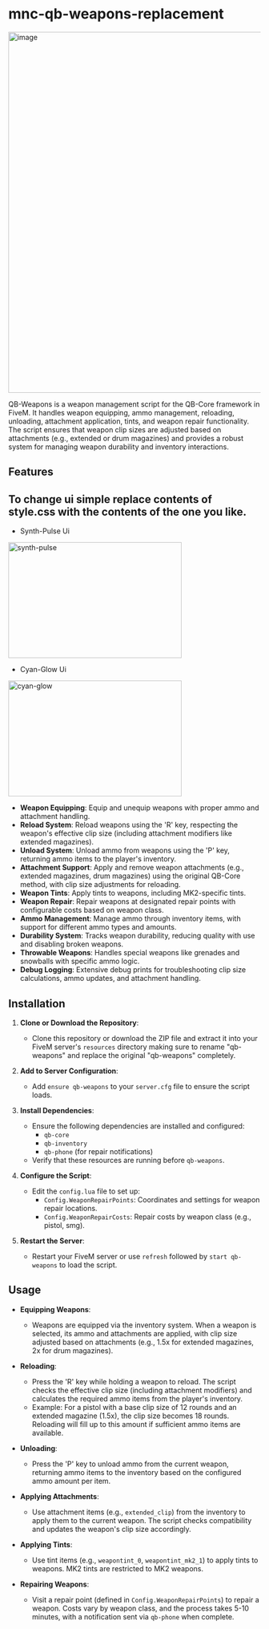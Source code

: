# mnc-qb-weapons-replacement
<img width="1280" height="720" alt="image" src="https://github.com/user-attachments/assets/416f5d50-1367-41fb-81e4-3c1b40314b95" />

QB-Weapons is a weapon management script for the QB-Core framework in FiveM. It handles weapon equipping, ammo management, reloading, unloading, attachment application, tints, and weapon repair functionality. The script ensures that weapon clip sizes are adjusted based on attachments (e.g., extended or drum magazines) and provides a robust system for managing weapon durability and inventory interactions.

## Features

## To change ui simple replace contents of style.css with the contents of the one you like.
- Synth-Pulse Ui
<img width="346" height="231" alt="synth-pulse" src="https://github.com/user-attachments/assets/e3a61e18-d1ce-4367-9afb-e63f4813229c" />

- Cyan-Glow Ui
<img width="346" height="231" alt="cyan-glow" src="https://github.com/user-attachments/assets/ef8a7c76-35e5-48ac-960d-4bbbc266e009" />


- **Weapon Equipping**: Equip and unequip weapons with proper ammo and attachment handling.
- **Reload System**: Reload weapons using the 'R' key, respecting the weapon's effective clip size (including attachment modifiers like extended magazines).
- **Unload System**: Unload ammo from weapons using the 'P' key, returning ammo items to the player's inventory.
- **Attachment Support**: Apply and remove weapon attachments (e.g., extended magazines, drum magazines) using the original QB-Core method, with clip size adjustments for reloading.
- **Weapon Tints**: Apply tints to weapons, including MK2-specific tints.
- **Weapon Repair**: Repair weapons at designated repair points with configurable costs based on weapon class.
- **Ammo Management**: Manage ammo through inventory items, with support for different ammo types and amounts.
- **Durability System**: Tracks weapon durability, reducing quality with use and disabling broken weapons.
- **Throwable Weapons**: Handles special weapons like grenades and snowballs with specific ammo logic.
- **Debug Logging**: Extensive debug prints for troubleshooting clip size calculations, ammo updates, and attachment handling.

## Installation

1. **Clone or Download the Repository**:
   - Clone this repository or download the ZIP file and extract it into your FiveM server's `resources` directory making sure to rename "qb-weapons" and replace the original "qb-weapons" completely.

2. **Add to Server Configuration**:
   - Add `ensure qb-weapons` to your `server.cfg` file to ensure the script loads.

3. **Install Dependencies**:
   - Ensure the following dependencies are installed and configured:
     - `qb-core`
     - `qb-inventory`
     - `qb-phone` (for repair notifications)
   - Verify that these resources are running before `qb-weapons`.

4. **Configure the Script**:
   - Edit the `config.lua` file to set up:
     - `Config.WeaponRepairPoints`: Coordinates and settings for weapon repair locations.
     - `Config.WeaponRepairCosts`: Repair costs by weapon class (e.g., pistol, smg).

5. **Restart the Server**:
   - Restart your FiveM server or use `refresh` followed by `start qb-weapons` to load the script.

## Usage

- **Equipping Weapons**:
  - Weapons are equipped via the inventory system. When a weapon is selected, its ammo and attachments are applied, with clip size adjusted based on attachments (e.g., 1.5x for extended magazines, 2x for drum magazines).

- **Reloading**:
  - Press the 'R' key while holding a weapon to reload. The script checks the effective clip size (including attachment modifiers) and calculates the required ammo items from the player's inventory.
  - Example: For a pistol with a base clip size of 12 rounds and an extended magazine (1.5x), the clip size becomes 18 rounds. Reloading will fill up to this amount if sufficient ammo items are available.

- **Unloading**:
  - Press the 'P' key to unload ammo from the current weapon, returning ammo items to the inventory based on the configured ammo amount per item.

- **Applying Attachments**:
  - Use attachment items (e.g., `extended_clip`) from the inventory to apply them to the current weapon. The script checks compatibility and updates the weapon's clip size accordingly.

- **Applying Tints**:
  - Use tint items (e.g., `weapontint_0`, `weapontint_mk2_1`) to apply tints to weapons. MK2 tints are restricted to MK2 weapons.

- **Repairing Weapons**:
  - Visit a repair point (defined in `Config.WeaponRepairPoints`) to repair a weapon. Costs vary by weapon class, and the process takes 5-10 minutes, with a notification sent via `qb-phone` when complete.
